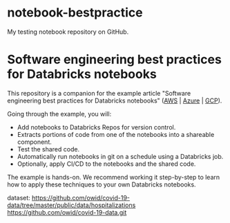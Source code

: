 # notebook-bestpractice
My testing notebook repository on GitHub.

# Software engineering best practices for Databricks notebooks

This repository is a companion for the example article "Software engineering best practices for Databricks notebooks" ([AWS](https://docs.databricks.com/notebooks/best-practices.html) | [Azure](https://docs.microsoft.com/azure/databricks/notebooks/best-practices) | [GCP](https://docs.gcp.databricks.com/notebooks/best-practices.html)).

Going through the example, you will:

* Add notebooks to Databricks Repos for version control.
* Extracts portions of code from one of the notebooks into a shareable component.
* Test the shared code.
* Automatically run notebooks in git on a schedule using a Databricks job.
* Optionally, apply CI/CD to the notebooks and the shared code.

The example is hands-on. We recommend working it step-by-step to learn how to apply these techniques to your own Databricks notebooks.


dataset:
https://github.com/owid/covid-19-data/tree/master/public/data/hospitalizations
https://github.com/owid/covid-19-data.git

